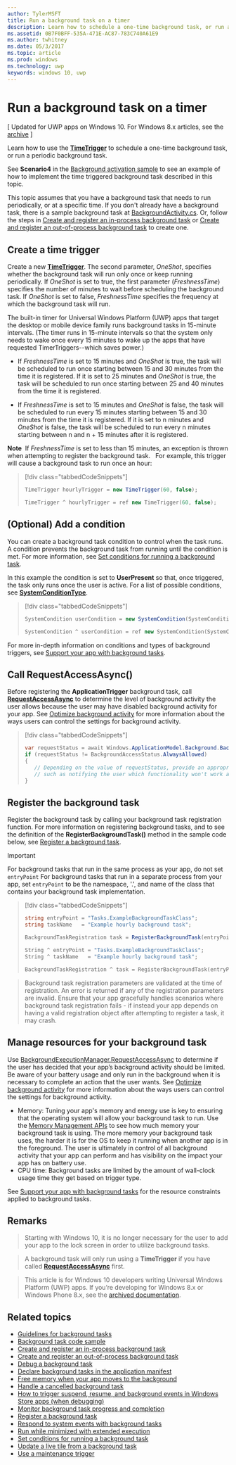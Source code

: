 ```yaml
---
author: TylerMSFT
title: Run a background task on a timer
description: Learn how to schedule a one-time background task, or run a periodic background task.
ms.assetid: 0B7F0BFF-535A-471E-AC87-783C740A61E9
ms.author: twhitney
ms.date: 05/3/2017
ms.topic: article
ms.prod: windows
ms.technology: uwp
keywords: windows 10, uwp
---
```


# Run a background task on a timer

\[ Updated for UWP apps on Windows 10. For Windows 8.x articles, see the [archive](http://go.microsoft.com/fwlink/p/?linkid=619132) \]

Learn how to use the [**TimeTrigger**](https://msdn.microsoft.com/library/windows/apps/br224843) to schedule a one-time background task, or run a periodic background task.

See **Scenario4** in the [Background activation sample](https://github.com/Microsoft/Windows-universal-samples/tree/master/Samples/BackgroundActivation) to see an example of how to implement the time triggered background task described in this topic.

This topic assumes that you have a background task that needs to run periodically, or at a specific time. If you don't already have a background task, there is a sample background task at [BackgroundActivity.cs](https://github.com/Microsoft/Windows-universal-samples/blob/master/Samples/BackgroundActivation/cs/BackgroundActivity.cs). Or, follow the steps in [Create and register an in-process background task](create-and-register-an-inproc-background-task.md) or [Create and register an out-of-process background task](create-and-register-a-background-task.md) to create one.

## Create a time trigger

Create a new [**TimeTrigger**](https://msdn.microsoft.com/library/windows/apps/br224843). The second parameter, *OneShot*, specifies whether the background task will run only once or keep running periodically. If *OneShot* is set to true, the first parameter (*FreshnessTime*) specifies the number of minutes to wait before scheduling the background task. If *OneShot* is set to false, *FreshnessTime* specifies the frequency at which the background task will run.

The built-in timer for Universal Windows Platform (UWP) apps that target the desktop or mobile device family runs background tasks in 15-minute intervals. (The timer runs in 15-minute intervals so that the system only needs to wake once every 15 minutes to wake up the apps that have requested TimerTriggers--which saves power.)

-   If *FreshnessTime* is set to 15 minutes and *OneShot* is true, the task will be scheduled to run once starting between 15 and 30 minutes from the time it is registered. If it is set to 25 minutes and *OneShot* is true, the task will be scheduled to run once starting between 25 and 40 minutes from the time it is registered.

-   If *FreshnessTime* is set to 15 minutes and *OneShot* is false, the task will be scheduled to run every 15 minutes starting between 15 and 30 minutes from the time it is registered. If it is set to n minutes and *OneShot* is false, the task will be scheduled to run every n minutes starting between n and n + 15 minutes after it is registered.

**Note**  If *FreshnessTime* is set to less than 15 minutes, an exception is thrown when attempting to register the background task.
 
For example, this trigger will cause a background task to run once an hour:

> [!div class="tabbedCodeSnippets"]
> ```cs
> TimeTrigger hourlyTrigger = new TimeTrigger(60, false);
> ```
> ```cpp
> TimeTrigger ^ hourlyTrigger = ref new TimeTrigger(60, false);
> ```

## (Optional) Add a condition

You can create a background task condition to control when the task runs. A condition prevents the background task from running until the condition is met. For more information, see [Set conditions for running a background task](set-conditions-for-running-a-background-task.md).

In this example the condition is set to **UserPresent** so that, once triggered, the task only runs once the user is active. For a list of possible conditions, see [**SystemConditionType**](https://msdn.microsoft.com/library/windows/apps/br224835).

> [!div class="tabbedCodeSnippets"]
> ```cs
> SystemCondition userCondition = new SystemCondition(SystemConditionType.UserPresent);
> ```
> ```cpp
> SystemCondition ^ userCondition = ref new SystemCondition(SystemConditionType::UserPresent)
> ```

For more in-depth information on conditions and types of background triggers, see [Support your app with background tasks](support-your-app-with-background-tasks.md).

##  Call RequestAccessAsync()

Before registering the **ApplicationTrigger** background task, call [**RequestAccessAsync**](https://msdn.microsoft.com/library/windows/apps/hh700494) to determine the level of background activity the user allows because the user may have disabled background activity for your app. See [Optimize background activity](https://docs.microsoft.com/windows/uwp/debug-test-perf/optimize-background-activity) for more information about the ways users can control the settings for background activity.

> [!div class="tabbedCodeSnippets"]
> ```cs
> var requestStatus = await Windows.ApplicationModel.Background.BackgroundExecutionManager.RequestAccessAsync();
> if (requestStatus != BackgroundAccessStatus.AlwaysAllowed)
> {
>    // Depending on the value of requestStatus, provide an appropriate response
>    // such as notifying the user which functionality won't work as expected
> }
> ```

## Register the background task

Register the background task by calling your background task registration function. For more information on registering background tasks, and to see the definition of the **RegisterBackgroundTask()** method in the sample code below, see [Register a background task](register-a-background-task.md).

> [!Important]
> For background tasks that run in the same process as your app, do not set `entryPoint`
> For background tasks that run in a separate process from your app, set `entryPoint` to be the namespace, '.', and name of the class that contains your background task implementation.

> [!div class="tabbedCodeSnippets"]
> ```cs
> string entryPoint = "Tasks.ExampleBackgroundTaskClass";
> string taskName   = "Example hourly background task";
>
> BackgroundTaskRegistration task = RegisterBackgroundTask(entryPoint, taskName, hourlyTrigger, userCondition);
> ```
> ```cpp
> String ^ entryPoint = "Tasks.ExampleBackgroundTaskClass";
> String ^ taskName   = "Example hourly background task";
>
> BackgroundTaskRegistration ^ task = RegisterBackgroundTask(entryPoint, taskName, hourlyTrigger, userCondition);
> ```

> Background task registration parameters are validated at the time of registration. An error is returned if any of the registration parameters are invalid. Ensure that your app gracefully handles scenarios where background task registration fails - if instead your app depends on having a valid registration object after attempting to register a task, it may crash.

## Manage resources for your background task

Use [BackgroundExecutionManager.RequestAccessAsync](https://msdn.microsoft.com/library/windows/apps/windows.applicationmodel.background.backgroundexecutionmanager.aspx) to determine if the user has decided that your app’s background activity should be limited. Be aware of your battery usage and only run in the background when it is necessary to complete an action that the user wants. See [Optimize background activity](https://docs.microsoft.com/windows/uwp/debug-test-perf/optimize-background-activity) for more information about the ways users can control the settings for background activity.

- Memory: Tuning your app's memory and energy use is key to ensuring that the operating system will allow your background task to run. Use the [Memory Management APIs](https://msdn.microsoft.com/library/windows/apps/windows.system.memorymanager.aspx) to see how much memory your background task is using. The more memory your background task uses, the harder it is for the OS to keep it running when another app is in the foreground. The user is ultimately in control of all background activity that your app can perform and has visibility on the impact your app has on battery use.  
- CPU time: Background tasks are limited by the amount of wall-clock usage time they get based on trigger type.

See [Support your app with background tasks](support-your-app-with-background-tasks.md) for the resource constraints applied to background tasks.

## Remarks

> Starting with Windows 10, it is no longer necessary for the user to add your app to the lock screen in order to utilize background tasks.

> A background task will only run using a **TimeTrigger** if you have called [**RequestAccessAsync**](https://msdn.microsoft.com/library/windows/apps/hh700485) first.

> This article is for Windows 10 developers writing Universal Windows Platform (UWP) apps. If you’re developing for Windows 8.x or Windows Phone 8.x, see the [archived documentation](http://go.microsoft.com/fwlink/p/?linkid=619132).

## Related topics

* [Guidelines for background tasks](guidelines-for-background-tasks.md)
* [Background task code sample](https://github.com/Microsoft/Windows-universal-samples/tree/master/Samples/BackgroundTask)
* [Create and register an in-process background task](create-and-register-an-inproc-background-task.md)
* [Create and register an out-of-process background task](create-and-register-a-background-task.md)
* [Debug a background task](debug-a-background-task.md)
* [Declare background tasks in the application manifest](declare-background-tasks-in-the-application-manifest.md)
* [Free memory when your app moves to the background](reduce-memory-usage.md)
* [Handle a cancelled background task](handle-a-cancelled-background-task.md)
* [How to trigger suspend, resume, and background events in Windows Store apps (when debugging)](http://go.microsoft.com/fwlink/p/?linkid=254345)
* [Monitor background task progress and completion](monitor-background-task-progress-and-completion.md)
* [Register a background task](register-a-background-task.md)
* [Respond to system events with background tasks](respond-to-system-events-with-background-tasks.md)
* [Run while minimized with extended execution](run-minimized-with-extended-execution.md)
* [Set conditions for running a background task](set-conditions-for-running-a-background-task.md)
* [Update a live tile from a background task](update-a-live-tile-from-a-background-task.md)
* [Use a maintenance trigger](use-a-maintenance-trigger.md)
